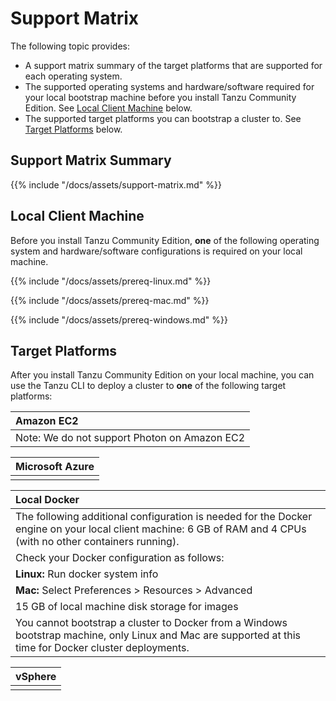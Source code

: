 # Support Matrix

The following topic provides:

* A support matrix summary of the target platforms that are supported for each operating system.
* The supported operating systems and hardware/software required for your local bootstrap machine before you install Tanzu Community Edition. See [Local Client Machine](support-matrix/#local-client-machine) below.
* The supported target platforms you can bootstrap a cluster to. See [Target Platforms](support-matrix/#target-platforms) below.

## Support Matrix Summary

{{% include "/docs/assets/support-matrix.md" %}}

## Local Client Machine

Before you install Tanzu Community Edition, **one** of the following operating system and hardware/software configurations is required on your local machine.

{{% include "/docs/assets/prereq-linux.md" %}}

{{% include "/docs/assets/prereq-mac.md" %}}

{{% include "/docs/assets/prereq-windows.md" %}}

## Target Platforms

After you install Tanzu Community Edition on your local machine, you can use the Tanzu CLI to deploy a cluster to **one** of the following target platforms:

|Amazon EC2  |
|:------------------------ |
|Note: We do not support Photon on Amazon EC2|

|Microsoft Azure  |
|:------------------------ |
||

|Local Docker  |
|:------------------------|
|The following additional configuration is needed for the Docker engine on your local client machine: 6 GB of RAM and 4 CPUs (with no other containers running).|
|Check your Docker configuration as follows:|
|**Linux:** Run docker system info|
|**Mac:** Select Preferences > Resources > Advanced|
|15 GB of local machine disk storage for images |
|You cannot bootstrap a cluster to Docker from a Windows bootstrap machine, only Linux and Mac are supported at this time for Docker cluster deployments.|

|vSphere |
|:------------------------ |
||
